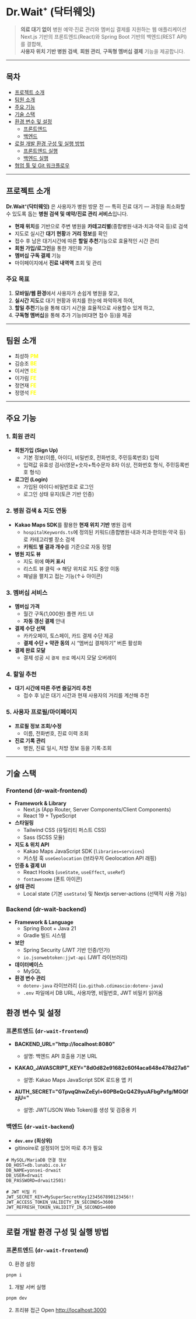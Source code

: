# Dr.Wait⁺ (닥터웨잇)

> **의료 대기 없이** 병원 예약·진료 관리와 멤버십 결제를 지원하는 웹 애플리케이션  
> Next.js 기반의 프론트엔드(React)와 Spring Boot 기반의 백엔드(REST API)를 결합해,  
> **사용자 위치 기반 병원 검색**, **회원 관리**, **구독형 멤버십 결제** 기능을 제공합니다.

---

## 목차

- [프로젝트 소개](#프로젝트-소개)
- [팀원 소개](#팀원-소개)  
- [주요 기능](#주요-기능)  
- [기술 스택](#기술-스택)  
- [환경 변수 및 설정](#환경-변수-및-설정)  
  - [프론트엔드](#프론트엔드)  
  - [백엔드](#백엔드)  
- [로컬 개발 환경 구성 및 실행 방법](#로컬-개발-환경-구성-및-실행-방법)  
  - [프론트엔드 실행](#프론트엔드-실행)  
  - [백엔드 실행](#백엔드-실행)  
- [협업 툴 및 Git 워크플로우](#협업-툴-및-git-워크플로우)  

---

## 프로젝트 소개

**Dr.Wait⁺(닥터웨잇)** 은 사용자가 병원 방문 전 — 특히 진료 대기 — 과정을 최소화할 수 있도록 돕는 **병원 검색 및 예약/진료 관리 서비스**입니다.  
- **현재 위치**를 기반으로 주변 병원을 **카테고리별**(종합병원·내과·치과·약국 등)로 검색  
- 지도로 실시간 **대기 현황**과 **거리 정보**를 확인
- 접수 후 남은 대기시간에 따른 **할일 추천**기능으로 효율적인 시간 관리
- **회원 가입/로그인**을 통한 개인화 기능  
- **멤버십 구독 결제** 기능  
- 마이페이지에서 **진료 내역역** 조회 및 관리  

### 주요 목표
1. **모바일/웹 환경**에서 사용자가 손쉽게 병원을 찾고,  
2. **실시간 지도**로 대기 현황과 위치를 한눈에 파악하게 하여,  
3. **할일 추천**기능을 통해 대기 시간을 효율적으로 사용할수 있게 하고,
4. **구독형 멤버십**을 통해 추가 기능(비대면 접수 등)을 제공

---

## 팀원 소개
- 최성하 <strong style="color : yellow;">PM</strong>
- 김승조 <strong style="color : yellow;">BE</strong>
- 이서연 <strong style="color : yellow;">BE</strong>
- 이가림 <strong style="color : yellow;">FE</strong>
- 정연재 <strong style="color : yellow;">FE</strong>
- 정영석 <strong style="color : yellow;">FE</strong>

---

## 주요 기능

### 1. 회원 관리
- **회원가입 (Sign Up)**  
  - 기본 정보(이름, 아이디, 비밀번호, 전화번호, 주민등록번호) 입력  
  - 입력값 유효성 검사(영문+숫자+특수문자 8자 이상, 전화번호 형식, 주민등록번호 형식)  
- **로그인 (Login)**  
  - 가입된 아이디·비밀번호로 로그인  
  - 로그인 상태 유지(토큰 기반 인증)

### 2. 병원 검색 & 지도 연동
- **Kakao Maps SDK**를 활용한 **현재 위치 기반** 병원 검색  
  - `hospitalKeywords.ts`에 정의된 키워드(종합병원·내과·치과·한의원·약국 등)로 카테고리별 장소 검색  
  - **키워드 별 결과 개수**를 기준으로 자동 정렬  
- **병원 지도 뷰**  
  - 지도 위에 **마커 표시**  
  - 리스트 뷰 클릭 → 해당 위치로 지도 중앙 이동  
  - 패널을 펼치고 접는 기능(↑↓ 아이콘)

### 3. 멤버십 서비스 
- **멤버십 가격**  
  - 월간 구독(1,000원) 플랜 카드 UI  
  - **자동 갱신 결제** 안내  
- **결제 수단 선택**  
  - 카카오페이, 토스페이, 카드 결제 수단 제공  
  - **결제 수단 + 약관 동의** 시 “멤버십 결제하기” 버튼 활성화  
- **결제 완료 모달**  
  - 결제 성공 시 `결제 완료` 메시지 모달 오버레이

### 4. 할일 추천
- **대기 시간에 따른 주변 즐길거리 추천**  
  - 접수 후 남은 대기 시간과 현재 사용자의 거리를 계산해 추천  

### 5. 사용자 프로필/마이페이지
- **프로필 정보 조회/수정**  
  - 이름, 전화번호, 진료 이력 조회  
- **진료 기록 관리**  
  - 병원, 진료 일시, 처방 정보 등을 기록·조회

---

## 기술 스택

### Frontend (dr-wait-frontend)
- **Framework & Library**  
  - Next.js (App Router, Server Components/Client Components)  
  - React 19 + TypeScript  
- **스타일링**  
  - Tailwind CSS (유틸리티 퍼스트 CSS)  
  - Sass (SCSS 모듈)  
- **지도 & 위치 API**  
  - Kakao Maps JavaScript SDK (`libraries=services`)  
  - 커스텀 훅 `useGeolocation` (브라우저 Geolocation API 래핑)  
- **인증 & 결제 UI**  
  - React Hooks (`useState`, `useEffect`, `useRef`)  
  - `fontawesome` (폰트 아이콘)  
- **상태 관리**  
  - Local state (기본 `useState`) 및 Nextjs server-actions (선택적 사용 가능)  

### Backend (dr-wait-backend)
- **Framework & Language**  
  - Spring Boot + Java 21 
  - Gradle 빌드 시스템  
- **보안**  
  - Spring Security (JWT 기반 인증/인가)  
  - `io.jsonwebtoken:jjwt-api` (JWT 라이브러리)  
- **데이터베이스**  
  - MySQL
- **환경 변수 관리**  
  - `dotenv-java` 라이브러리 (`io.github.cdimascio:dotenv-java`)  
  - `.env` 파일에서 DB URL, 사용자명, 비밀번호, JWT 비밀키 읽어옴  

## 환경 변수 및 설정

### 프론트엔드 (`dr-wait-frontend`)
- **BACKEND_URL="http://localhost:8080"**  
  - 설명: 백엔드 API 호출용 기본 URL

- **KAKAO_JAVASCRIPT_KEY="8d0d82e91682c60f4aca648e478d27a6"**  
  - 설명: Kakao Maps JavaScript SDK 로드용 앱 키  

- **AUTH_SECRET="GTpvqQhwZeEyl+60PBeQcQ4Z9yuAFbgPxfg/MGQfzjU="**  
  - 설명: JWT(JSON Web Token)를 생성 및 검증용 키

### 백엔드 (`dr-wait-backend`)
- **`dev.env` (최상위)** 
- gitinoire로 설정되어 있어 따로 추가 필요

```
# MySQL/MariaDB 연결 정보
DB_HOST=db.lunabi.co.kr
DB_NAME=yonsei-drwait
DB_USER=drwait
DB_PASSWORD=drwait2501!

# JWT 비밀 키
JWT_SECRET_KEY=MySuperSecretKey1234567890123456!!
JWT_ACCESS_TOKEN_VALIDITY_IN_SECONDS=3600
JWT_REFRESH_TOKEN_VALIDITY_IN_SECONDS=4000
```
---

## 로컬 개발 환경 구성 및 실행 방법

### 프론트엔드 (`dr-wait-frontend`)
0. 환경 설정
```bash
pnpm i
```

1. 개발 서버 실행
```bash
pnpm dev
```

2. 프리뷰 접근
Open [http://localhost:3000](http://localhost:3000)
